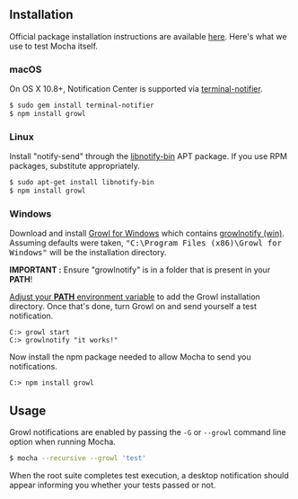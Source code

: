 ## Installation

Official package installation instructions are available [here](https://github.com/visionmedia/node-growl#installation). Here's what we use to test Mocha itself.

### macOS

On OS X 10.8+, Notification Center is supported via [terminal-notifier][].

```bash
$ sudo gem install terminal-notifier
$ npm install growl
```

### Linux

Install "notify-send" through the [libnotify-bin][] APT package. If you use
RPM packages, substitute appropriately.

```bash
$ sudo apt-get install libnotify-bin
$ npm install growl
```

### Windows

Download and install [Growl for Windows][] which contains [growlnotify (win)][].
Assuming defaults were taken, <samp>"C:\Program Files (x86)\Growl for Windows"</samp> will be the installation directory.

**IMPORTANT :** Ensure "growlnotify" is in a folder that is present in your **PATH**!

[Adjust your **PATH** environment variable][ms-add-envvar-to-path] to add the Growl installation directory.
Once that's done, turn Growl on and send yourself a test notification.
```posh
C:> growl start
C:> growlnotify "it works!"
```

Now install the npm package needed to allow Mocha to send you notifications.
```posh
C:> npm install growl
```

## Usage
Growl notifications are enabled by passing the `-G` or `--growl` command line option when running Mocha.

```bash
$ mocha --recursive --growl 'test'
```

When the root suite completes test execution, a desktop notification should appear informing you whether your tests passed or not.


[//]: # (Cross reference section)

[Growl for Windows]: https://github.com/briandunnington/growl-for-windows/releases/download/final/GrowlInstaller.exe
[growlnotify (win)]: https://github.com/briandunnington/growl-for-windows/blob/master/Growl%20Extras/growlnotify/growlnotify.exe
[growlnotify (mac)]: http://growl.info/extras.php#growlnotify
[libnotify-bin]: https://packages.ubuntu.com/trusty/libnotify-bin
[ms-add-envvar-to-path]: https://docs.telerik.com/teststudio/features/test-runners/add-path-environment-variables
[terminal-notifier]: https://github.com/alloy/terminal-notifier/
